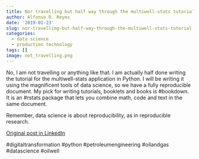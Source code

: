 ```yaml
---
title: Nor travelling but half way through the multiwell-stats tutorial
author: Alfonso R. Reyes
date: '2019-01-23'
slug: nor-travelling-but-half-way-through-the-multiwell-stats-tutorial
categories:
  - data science
  - production technology
tags: []
image: not_travelling.png
---
```


No, I am not travelling or anything like that. I am actually half done writing the tutorial for the multiwell-stats application in Python. I will be writing it using the magnificent tools of data science, so we have a fully reproducible document. My pick for writing tutorials, booklets and books is #bookdown. It is an #rstats package that lets you combine math, code and text in the same document. 

Remember, data science is about reproducibility, as in reproducible research.

[Original post in LinkedIn](https://www.linkedin.com/feed/update/urn:li:activity:6493941802775732224)

#digitaltransformation #python #petroleumengineering #oilandgas #datascience #oilwell
